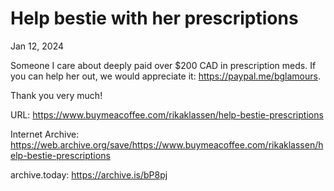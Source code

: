 # Help bestie with her prescriptions
Jan 12, 2024

Someone I care about deeply paid over $200 CAD in prescription meds. If you can help her out, we would appreciate it: https://paypal.me/bglamours.

Thank you very much!

URL: https://www.buymeacoffee.com/rikaklassen/help-bestie-prescriptions

Internet Archive: https://web.archive.org/save/https://www.buymeacoffee.com/rikaklassen/help-bestie-prescriptions

archive.today: https://archive.is/bP8pj
